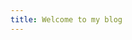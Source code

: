 ```yaml
---
title: Welcome to my blog
---
```


<style>
  body {
    background-image: url('![e930e912632762d057183587e6ec08fa503dc6c6](https://github.com/user-attachments/assets/e1be17ae-7840-4641-85bb-c63a3ff1817e)');
    background-size: cover;
    background-position: center;
  }
</style>
